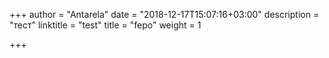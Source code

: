 +++
author = "Antarela"
date = "2018-12-17T15:07:16+03:00"
description = "тест"
linktitle = "test"
title = "fepo"
weight = 1

+++
